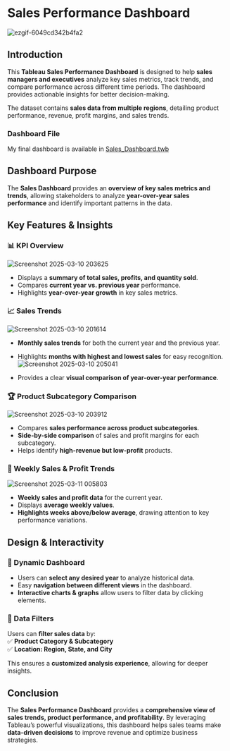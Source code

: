 # Sales Performance Dashboard

![ezgif-6049cd342b4fa2](https://github.com/user-attachments/assets/eda72544-54fe-4a06-8c7a-34347efe8f16)



## Introduction

This **Tableau Sales Performance Dashboard** is designed to help **sales managers and executives** analyze key sales metrics, track trends, and compare performance across different time periods. The dashboard provides actionable insights for better decision-making.

The dataset contains **sales data from multiple regions**, detailing product performance, revenue, profit margins, and sales trends.

### Dashboard File

My final dashboard is available in [Sales_Dashboard.twb](https://github.com/user-attachments/files/sales_dashboard.twb)

## Dashboard Purpose

The **Sales Dashboard** provides an **overview of key sales metrics and trends**, allowing stakeholders to analyze **year-over-year sales performance** and identify important patterns in the data.

## Key Features & Insights

### 📊 KPI Overview  

![Screenshot 2025-03-10 203625](https://github.com/user-attachments/assets/50d28545-bcdb-427c-9fcf-6a626441b710)


- Displays a **summary of total sales, profits, and quantity sold**.
- Compares **current year vs. previous year** performance.
- Highlights **year-over-year growth** in key sales metrics.

### 📈 Sales Trends  

![Screenshot 2025-03-10 201614](https://github.com/user-attachments/assets/8f553341-88c1-4464-8ab6-dc803f01c1dc)

- **Monthly sales trends** for both the current year and the previous year.
- Highlights **months with highest and lowest sales** for easy recognition.
  ![Screenshot 2025-03-10 205041](https://github.com/user-attachments/assets/04af5bf3-647b-40eb-93f0-67c357aae18f)

- Provides a clear **visual comparison of year-over-year performance**.

### 🏆 Product Subcategory Comparison  

![Screenshot 2025-03-10 203912](https://github.com/user-attachments/assets/d46b8e0a-ad5e-4e58-9217-0d3f0c83d396)


- Compares **sales performance across product subcategories**.
- **Side-by-side comparison** of sales and profit margins for each subcategory.
- Helps identify **high-revenue but low-profit** products.

### 📆 Weekly Sales & Profit Trends  

![Screenshot 2025-03-11 005803](https://github.com/user-attachments/assets/2b85e540-574d-48d8-9513-bd31684b2be9)

- **Weekly sales and profit data** for the current year.
- Displays **average weekly values**.
- **Highlights weeks above/below average**, drawing attention to key performance variations.

## Design & Interactivity  

### 🔄 Dynamic Dashboard  

- Users can **select any desired year** to analyze historical data.
- Easy **navigation between different views** in the dashboard.
- **Interactive charts & graphs** allow users to filter data by clicking elements.

### 🎯 Data Filters  

Users can **filter sales data** by:  
✅ **Product Category & Subcategory**  
✅ **Location: Region, State, and City**  

This ensures a **customized analysis experience**, allowing for deeper insights.

## Conclusion  

The **Sales Performance Dashboard** provides a **comprehensive view of sales trends, product performance, and profitability**. By leveraging Tableau’s powerful visualizations, this dashboard helps sales teams make **data-driven decisions** to improve revenue and optimize business strategies.
